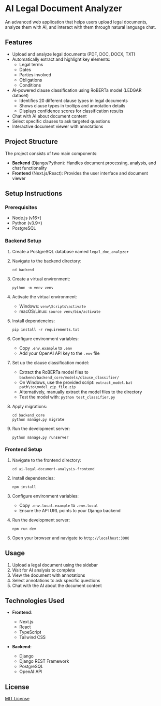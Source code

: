 # AI Legal Document Analyzer

An advanced web application that helps users upload legal documents, analyze them with AI, and interact with them through natural language chat.

## Features

- Upload and analyze legal documents (PDF, DOC, DOCX, TXT)
- Automatically extract and highlight key elements:
  - Legal terms
  - Dates
  - Parties involved
  - Obligations
  - Conditions
- AI-powered clause classification using RoBERTa model (LEDGAR dataset)
  - Identifies 20 different clause types in legal documents
  - Shows clause types in tooltips and annotation details
  - Displays confidence scores for classification results
- Chat with AI about document content
- Select specific clauses to ask targeted questions
- Interactive document viewer with annotations

## Project Structure

The project consists of two main components:

- **Backend** (Django/Python): Handles document processing, analysis, and chat functionality
- **Frontend** (Next.js/React): Provides the user interface and document viewer

## Setup Instructions

### Prerequisites

- Node.js (v16+)
- Python (v3.9+)
- PostgreSQL

### Backend Setup

1. Create a PostgreSQL database named `legal_doc_analyzer`

2. Navigate to the backend directory:
   ```
   cd backend
   ```

3. Create a virtual environment:
   ```
   python -m venv venv
   ```

4. Activate the virtual environment:
   - Windows: `venv\Scripts\activate`
   - macOS/Linux: `source venv/bin/activate`

5. Install dependencies:
   ```
   pip install -r requirements.txt
   ```

6. Configure environment variables:
   - Copy `.env.example` to `.env`
   - Add your OpenAI API key to the `.env` file

7. Set up the clause classification model:
   - Extract the RoBERTa model files to `backend/backend_core/models/clause_classifier/`
   - On Windows, use the provided script: `extract_model.bat path\to\model_zip_file.zip`
   - Alternatively, manually extract the model files to the directory
   - Test the model with: `python test_classifier.py`

8. Apply migrations:
   ```
   cd backend_core
   python manage.py migrate
   ```

9. Run the development server:
   ```
   python manage.py runserver
   ```

### Frontend Setup

1. Navigate to the frontend directory:
   ```
   cd ai-legal-document-analysis-frontend
   ```

2. Install dependencies:
   ```
   npm install
   ```

3. Configure environment variables:
   - Copy `.env.local.example` to `.env.local`
   - Ensure the API URL points to your Django backend

4. Run the development server:
   ```
   npm run dev
   ```

5. Open your browser and navigate to `http://localhost:3000`

## Usage

1. Upload a legal document using the sidebar
2. Wait for AI analysis to complete
3. View the document with annotations
4. Select annotations to ask specific questions
5. Chat with the AI about the document content

## Technologies Used

- **Frontend**:
  - Next.js
  - React
  - TypeScript
  - Tailwind CSS

- **Backend**:
  - Django
  - Django REST Framework
  - PostgreSQL
  - OpenAI API

## License

[MIT License](LICENSE)
